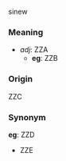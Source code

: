 sinew
### Meaning
+ _adj_: ZZA
    + __eg__: ZZB

### Origin

ZZC

### Synonym

__eg__: ZZD

+ ZZE


